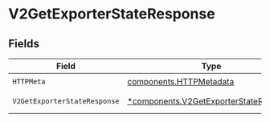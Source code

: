 # V2GetExporterStateResponse


## Fields

| Field                                                                                           | Type                                                                                            | Required                                                                                        | Description                                                                                     |
| ----------------------------------------------------------------------------------------------- | ----------------------------------------------------------------------------------------------- | ----------------------------------------------------------------------------------------------- | ----------------------------------------------------------------------------------------------- |
| `HTTPMeta`                                                                                      | [components.HTTPMetadata](../../models/components/httpmetadata.md)                              | :heavy_check_mark:                                                                              | N/A                                                                                             |
| `V2GetExporterStateResponse`                                                                    | [*components.V2GetExporterStateResponse](../../models/components/v2getexporterstateresponse.md) | :heavy_minus_sign:                                                                              | Exporter information                                                                            |